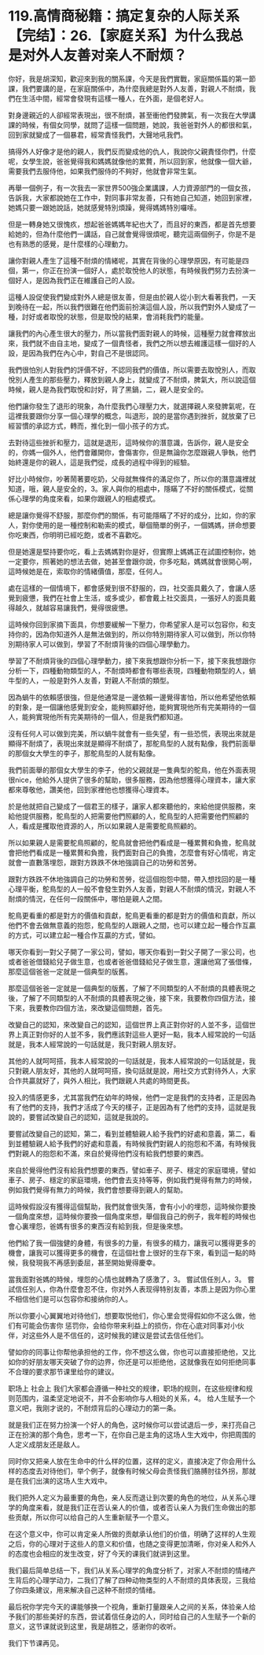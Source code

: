 # 119.高情商秘籍：搞定复杂的人际关系【完结】：26.【家庭关系】为什么我总是对外人友善对亲人不耐烦？

你好，我是胡深知，歡迎來到我的關系課，今天是我們實戰，家庭關係篇的第一節課，我們要講的是，在家庭關係中，為什麼我總是對外人友善，對親人不耐煩，我們在生活中間，經常會發現有這樣一種人，在外面，是個老好人。

對身邊親近的人卻經常表現出，很不耐煩，甚至衝他們發脾氣，有一次我在大學講課的時候，有個女同學，就問了這樣一個問題，她說，我爸爸對外人的都很和氣，回到家就變成了一個暴君，經常責怪我們，大聲地吼我們。

搞得外人好像才是他的親人，我們反而變成他的仇人，我說你父親責怪你們，什麼呢，女學生說，爸爸覺得我和媽媽就像他的累贅，所以回到家，他就像一個大爺，需要我們去服侍他，如果我們服侍的不夠好，他就會非常生氣。

再舉一個例子，有一次我去一家世界500強企業講課，人力資源部門的一個女孩，告訴我，大家都說她在工作中，對同事非常友善，只有她自己知道，她回到家裡，她媽只要一跟她說話，她就感覺特別煩躁，覺得媽媽特別囉嗦。

但是一轉身她又很愧疚，想起爸爸媽媽年紀也大了，而且好的東西，都是首先想要給她的，但為什麼他們一講話，自己就會覺得很煩呢，聽完這兩個例子，你是不是也有熟悉的感覺，是什麼樣的心理動力。

讓你對親人產生了這種不耐煩的情緒呢，其實在背後的心理學原因，有可能是四個，第一，你正在扮演一個好人，處於取悅他人的狀態，有時候我們努力去扮演一個好人，是因為我們正在維護自己的人設。

這種人設促使我們變成對外人總是很友善，但是由於親人從小到大看著我們，一天到晚待在一起，所以我們很難在他們面前扮演這個人設，所以我們對外人變成了一種，討好或者取悅的狀態，但是取悅的結果，會消耗我們的能量。

讓我們的內心產生很大的壓力，所以當我們面對親人的時候，這種壓力就會釋放出來，我們就不由自主地，變成了一個責怪者，我們之所以想去維護這樣一個好的人設，是因為我們在內心中，對自己不是很認同。

我們很怕別人對我們的評價不好，不認同我們的價值，所以需要去取悅別人，而取悅別人產生的那些壓力，釋放到親人身上，就變成了不耐煩，脾氣大，所以說這個時候，親人是為我們取悅和討好，背了黑鍋，二，親人是安全的。

他們讓你發生了退形的現象，為什麼我們心理壓力大，就選擇親人來發脾氣呢，在這裡我要跟你分享一個心理學的概念，叫退形，說的是當你遇到挫折，就放棄了已經習慣的承認方式，轉而，推化到一個小孩子的方式。

去對待這些挫折和壓力，這就是退形，這時候你的潛意識，告訴你，親人是安全的，你媽一個外人，他們會離開你，會傷害你，但是無論你怎麼跟親人爭執，他們始終還是你的親人，這是我們從，成長的過程中得到的經驗。

好比小時候你，吵著鬧著要吃奶，父母就無條件的滿足你了，所以你的潛意識裡就知道，哦，親人是安全的，3。家人與你的相處中，隱瞞了不好的關係模式，從關係心理學的角度來看，如果你跟親人的相處模式。

總是讓你覺得不舒服，那麼你們的關係，有可能隱瞞了不好的成分，比如，你的家人，對你使用的是一種控制和勒索的模式，舉個簡單的例子，一個媽媽，拼命想要你吃東西，你明明已經吃飽，或者不喜歡吃。

但是她還是堅持要你吃，看上去媽媽對你是好，但實際上媽媽正在試圖控制你，她一定要你，照著她的想法去做，她甚至會跟你說，你多吃點，媽媽就會很開心啊，這時候她是在，索取你的情緒價值，那麼，任何人。

處在這樣的一個情境下，都會感覺到很不舒服的，四，社交面具戴久了，會讓人感覺到疲憊，我們在社會上生活，或多或少，都會戴上社交面具，一張好人的面具戴得越久，就越容易讓我們，覺得很疲憊。

這時候你回到家摘下面具，你想要緩解一下壓力，你希望家人是可以包容你，和支持你的，因為你知道外人是無法做到的，所以你特別期待家人可以做到，所以你特別期待家人可以做到，學習了不耐煩背後的四個心理學動力。

學習了不耐煩背後的四個心理學動力，接下來我想跟你分析一下，接下來我想跟你分析一下，四種動物類型的人，不耐煩時都會有哪些表現，四種動物類型的人，蝸牛型的人，一般是對外人友善，對親人不耐煩的類型。

因為蝸牛的依賴感很強，但是他通常是一邊依賴一邊覺得害怕，所以他希望他依賴的對象，是一個讓他感覺到安全，能夠照顧好他，能夠實現他所有完美期待的一個人，能夠實現他所有完美期待的一個人，但是我們都知道。

沒有任何人可以做到完美，所以蝸牛就會有一些失望，有一些恐慌，表現出來就是顯得不耐煩了，表現出來就是顯得不耐煩了，那鴕鳥型的人就有點像，我們前面舉的那個女大學生的李子，那鴕鳥型的人就有點像。

我們前面舉的那個女大學生的李子，他的父親就是一隻典型的鴕鳥，他在外面表現很nice，他給外人提供了很多的幫助，很多服務，因為他想獲得心理資本，讓大家都來尊敬他，讚美他，回到家裡他也想獲得心理資本。

於是他就把自己變成了一個君王的樣子，讓家人都來聽他的，來給他提供服務，來給他提供服務，鴕鳥型的人把需要他們照顧的人，鴕鳥型的人把需要他們照顧的人，看成是攫取他資源的人，所以如果親人是需要鴕鳥照顧的。

所以如果親人是需要鴕鳥照顧的，鴕鳥就會把他們看成是一種累贅和負擔，鴕鳥就會把他們看成是一種累贅和負擔，我們面對自己的負擔，怎麼會有好心情呢，肯定就會一直數落埋怨，跟對方跌跌不休地強調自己的功勞和苦勞。

跟對方跌跌不休地強調自己的功勞和苦勞，從這個抱怨中間，帶入想找回的是一種心理平衡，鴕鳥型的人一般不會發生對外人友善，對親人不耐煩的情況，對親人不耐煩的情況，在任何一段關係中，哪怕是親人之間。

鴕鳥更看重的都是對方的價值和貢獻，鴕鳥更看重的都是對方的價值和貢獻，所以他們不會去做無意義的抱怨，鴕鳥型的人跟親人之間，也可以建立起一種合作互贏的方式，可以建立起一種合作互贏的方式，譬如。

哪天你看到一對父子開了一家公司，譬如，哪天你看到一對父子開了一家公司，也或者爸爸借錢給兒子做生意，也或者爸爸借錢給兒子做生意，還讓他寫了張借條，那麼這個爸爸一定就是一個典型的版舊。

那麼這個爸爸一定就是一個典型的版舊，了解了不同類型的人不耐煩的具體表現之後，了解了不同類型的人不耐煩的具體表現之後，接下來，我要教你四個方法，接下來，我要教你四個方法，來改變這個問題，首先。

改變自己的認知，來改變自己的認知，這個世界上真正對你好的人並不多，這個世界上真正對你好的人並不多，我們應該對這些人更好一點，我本人經常說的一句話就是，我本人經常說的一句話就是，我只對親人朋友好。

其他的人就呵呵搭，我本人經常說的一句話就是，我本人經常說的一句話就是，我只對親人朋友好，其他的人就呵呵搭，換句話就是說，用社交方式對待外人，大家合作共贏就好了，與外人相比，我們跟親人共處的時間更長。

投入的情感更多，尤其當我們在幼年的時候，他們一定是我們的支持者，正是因為有了他們的支持，我們才活成了今天的樣子，正是因為有了他們的支持，這就是我說的，要嘗試改變自己的認知，這就是我說的。

要嘗試改變自己的認知，第二，看到並體驗親人給予我們的好處和意義，第二，看到並體驗親人給予我們的好處和意義，有時候我們對親人的抱怨和不滿，有時候我們對親人的抱怨和不滿，來自於覺得他們沒有給我們想要的東西。

來自於覺得他們沒有給我們想要的東西，譬如車子、房子、穩定的家庭環境，譬如車子、房子、穩定的家庭環境，他們會去支持等等，例如我們覺得有無力的時候，例如我們覺得有無力的時候，我們會想要得到親人的幫助。

這時候假設沒有獲得這個幫助，我們就會很失落，會有小小的埋怨，這時候你要換一個角度來想，這時候你要換一個角度來想，舉個我自己的例子，我年輕的時候也會心裏埋怨，爸媽有很多的東西沒有給到我，但是後來想。

他們給了我一個強健的身體，有很多的力量，有很多的精力，讓我可以獲得更多的機會，讓我可以獲得更多的機會，在這個社會上很好的生存下來，看到這一點的時候，我發現我不再感到委屈，甚至開始覺得慶幸。

當我面對爸媽的時候，埋怨的心情也就轉為了感激了，3。 嘗試信任別人，3。 嘗試信任別人，你為什麼會忍不住，你对外人表现得特别友善，本质上是因为你心里不相信他们是可以包容你和接纳你的人。

所以你要小心翼翼地对待他们，想要取悦他们，你心里会觉得假如你不这么做，他们有可能会伤害你 惩罚你，会给你带来利益上的损伤，你在心底对同事对小伙伴，对这些外人是不信任的，这时候我的建议是尝试去信任他们。

譬如你的同事让你帮他承担他的工作，你不想这么做，你也可以直接拒绝他，又比如你的好朋友哪天突破了你的边界，你还是可以拒绝他，这就像我在如何拒绝同事不合理的要求那节课里给你的建议。

职场上 社会上 我们大家都会遵循一种社交的规律，职场的规则，在这些规律和规则范围内，温柔坚定地说不，并不会影响你与人相处的关系，4。 给人生赋予一个意义吧，我刚才说的，不耐烦背后的心理动力的第一条。

就是我们正在努力扮演一个好人的角色，这时候你可以尝试退后一步，来打亮自己正在扮演的那个角色，思考一下，在你自己是主角的这场人生大戏中，你把周围的人定义成朋友还是敌人。

同时你又把亲人放在生命中的什么样的位置，这样的定义，直接决定了你会用什么样的态度去对待他们，举个例子，就像有时候父母会责怪我们胳膊肘往外拐，那就是在我们出演的这场人生大戏中。

我们把外人定义为最重要的角色，亲人反而退让到次要的角色的地位，从关系心理学的角度来看，就是我们正在否认亲人的价值，或者否认亲人为我们生命做出的那些贡献，所以你可以给自己的人生重新赋予一个意义。

在这个意义中，你可以肯定亲人所做的贡献承认他们的价值，明确了这样的人生观之后，你的心理对于这些人的意义和价值，也随之变得更加清晰，你对亲人和外人的态度也会相应的发生改变，好了今天的课我们就讲到这里。

我们最后简单总结一下，我们从关系心理学的角度分析了，对家人不耐烦的情绪产生背后的心理学动力，二我们了解了四种动物类型的人不耐烦的具体表现，三我给了你四条建议，用来解决自己这种不耐烦的情绪。

最后祝你学完今天的课能够换一个视角，重新打量跟亲人之间的关系，体验亲人给予我们的那些美好的东西，尝试着信任身边的人，同时给自己的人生赋予一个新的意义，这节课就说到这里，我是胡胜之，感谢你的收听。

我们下节课再见。